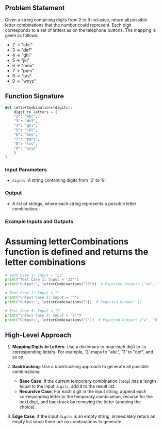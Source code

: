 ## Problem Statement

Given a string containing digits from 2 to 9 inclusive, return all possible letter combinations that the number could represent. Each digit corresponds to a set of letters as on the telephone buttons. The mapping is given as follows:

- 2 -> "abc"
- 3 -> "def"
- 4 -> "ghi"
- 5 -> "jkl"
- 6 -> "mno"
- 7 -> "pqrs"
- 8 -> "tuv"
- 9 -> "wxyz"

## Function Signature

```python
def letterCombinations(digits):
    digit_to_letters = {
    "2": "abc",
    "3": "def",
    "4": "ghi",
    "5": "jkl",
    "6": "mno",
    "7": "pqrs",
    "8": "tuv",
    "9": "wxyz"
    }
}
```

### Input Parameters

- `digits`: A string containing digits from '2' to '9'.

### Output

- A list of strings, where each string represents a possible letter combination.

### Example Inputs and Outputs

# Assuming letterCombinations function is defined and returns the letter combinations
```python
# Test Case 1: Input = "23"
print("Test Case 1: Input = '23'")
print("Output:", letterCombinations("23"))  # Expected Output: ["ad", "ae", "af", "bd", "be", "bf", "cd", "ce", "cf"]

# Test Case 2: Input = ""
print("\nTest Case 2: Input = ''")
print("Output:", letterCombinations(""))  # Expected Output: []

# Test Case 3: Input = "2"
print("\nTest Case 3: Input = '2'")
print("Output:", letterCombinations("2"))  # Expected Output: ["a", "b", "c"]
```

## High-Level Approach

1. **Mapping Digits to Letters**: Use a dictionary to map each digit to its corresponding letters. For example, '2' maps to "abc", '3' to "def", and so on.

2. **Backtracking**: Use a backtracking approach to generate all possible combinations:
   - **Base Case**: If the current temporary combination (`temp`) has a length equal to the input `digits`, add it to the result list.
   - **Recursive Case**: For each digit in the input string, append each corresponding letter to the temporary combination, recurse for the next digit, and backtrack by removing the letter (undoing the choice).

3. **Edge Case**: If the input `digits` is an empty string, immediately return an empty list since there are no combinations to generate.

